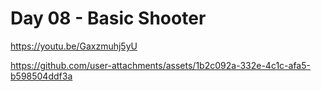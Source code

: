 <h1>Day 08 - Basic Shooter</h1>

https://youtu.be/Gaxzmuhj5yU

https://github.com/user-attachments/assets/1b2c092a-332e-4c1c-afa5-b598504ddf3a

